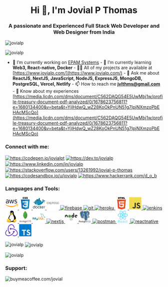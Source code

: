 <h1 align="center">Hi 👋, I'm Jovial P Thomas</h1>
<h3 align="center">
  A passionate and Experienced Full Stack Web Developer and Web Designer from
  India
</h3>

<p align="left">
  <img
    src="https://komarev.com/ghpvc/?username=jovialp&label=Profile%20views&color=0e75b6&style=flat"
    alt="jovialp"
  />
</p>

<p align="left">
  <img
    src="https://github-profile-trophy.vercel.app/?username=jovialp"
    alt="jovialp"
  />
</p>

- 🔭 I’m currently working on [EPAM Systems](https://www.epam.com/) - 🌱 I’m
currently learning **Web3, React-native, Docker** - 👨‍💻 All of my projects are
available at [https://www.jovialp.com/](https://www.jovialp.com/) - 💬 Ask me
about **ReactJS, NextJS, JavaScript, NodeJS, ExpressJS, MongoDB, PostgreSQL,
Vercel, Netlify** - 📫 How to reach me **jvlthms@gmail.com** - 📄 Know about my
experiences
[https://media.licdn.com/dms/document/C562DAQG54E5UwMbj1w/profile-treasury-document-pdf-analyzed/0/1678623756811?e=1680134400&v=beta&t=YjIHdwQ_wZ28KoOkPnUN51g7IpjNXmzoPbEHAcMScQo](https://media.licdn.com/dms/document/C562DAQG54E5UwMbj1w/profile-treasury-document-pdf-analyzed/0/1678623756811?e=1680134400&v=beta&t=YjIHdwQ_wZ28KoOkPnUN51g7IpjNXmzoPbEHAcMScQo)

<h3 align="left">Connect with me:</h3>
<p align="left">
  <a href="https://codepen.io/jovialpt" target="blank"
    ><img
      align="center"
      src="https://raw.githubusercontent.com/rahuldkjain/github-profile-readme-generator/master/src/images/icons/Social/codepen.svg"
      alt="https://codepen.io/jovialpt"
      height="30"
      width="40"
  /></a>
  <a href="https://dev.to/jovialp" target="blank"
    ><img
      align="center"
      src="https://raw.githubusercontent.com/rahuldkjain/github-profile-readme-generator/master/src/images/icons/Social/devto.svg"
      alt="https://dev.to/jovialp"
      height="30"
      width="40"
  /></a>
  <a
    href="https://www.linkedin.com/in/jovialp"
    target="blank"
    ><img
      align="center"
      src="https://raw.githubusercontent.com/rahuldkjain/github-profile-readme-generator/master/src/images/icons/Social/linked-in-alt.svg"
      alt="https://www.linkedin.com/in/jovialp"
      height="30"
      width="40"
  /></a>
  <a
    href="https://stackoverflow.com/users/13261992/jovial-p-thomas"
    target="blank"
    ><img
      align="center"
      src="https://raw.githubusercontent.com/rahuldkjain/github-profile-readme-generator/master/src/images/icons/Social/stack-overflow.svg"
      alt="https://stackoverflow.com/users/13261992/jovial-p-thomas"
      height="30"
      width="40"
  /></a>
  <a
    href="https://codesandbox.io/u/jovialp"
    target="blank"
    ><img
      align="center"
      src="https://raw.githubusercontent.com/rahuldkjain/github-profile-readme-generator/master/src/images/icons/Social/codesandbox.svg"
      alt="https://codesandbox.io/u/jovialp"
      height="30"
      width="40"
  /></a>
  <a
    href="https://www.hackerrank.com/d_o_b"
    target="blank"
    ><img
      align="center"
      src="https://raw.githubusercontent.com/rahuldkjain/github-profile-readme-generator/master/src/images/icons/Social/hackerrank.svg"
      alt="https://www.hackerrank.com/d_o_b"
      height="30"
      width="40"
  /></a>
</p>

<h3 align="left">Languages and Tools:</h3>
<p align="left">
  <a href="https://aws.amazon.com" target="_blank" rel="noreferrer">
    <img
      src="https://raw.githubusercontent.com/devicons/devicon/master/icons/amazonwebservices/amazonwebservices-original-wordmark.svg"
      alt="aws"
      width="40"
      height="40"
    />
  </a>
  <a href="https://www.w3schools.com/css/" target="_blank" rel="noreferrer">
    <img
      src="https://raw.githubusercontent.com/devicons/devicon/master/icons/css3/css3-original-wordmark.svg"
      alt="css3"
      width="40"
      height="40"
    />
  </a>
  <a href="https://www.docker.com/" target="_blank" rel="noreferrer">
    <img
      src="https://raw.githubusercontent.com/devicons/devicon/master/icons/docker/docker-original-wordmark.svg"
      alt="docker"
      width="40"
      height="40"
    />
  </a>
  <a href="https://expressjs.com" target="_blank" rel="noreferrer">
    <img
      src="https://raw.githubusercontent.com/devicons/devicon/master/icons/express/express-original-wordmark.svg"
      alt="express"
      width="40"
      height="40"
    />
  </a>
  <a href="https://firebase.google.com/" target="_blank" rel="noreferrer">
    <img
      src="https://www.vectorlogo.zone/logos/firebase/firebase-icon.svg"
      alt="firebase"
      width="40"
      height="40"
    />
  </a>
  <a href="https://git-scm.com/" target="_blank" rel="noreferrer">
    <img
      src="https://www.vectorlogo.zone/logos/git-scm/git-scm-icon.svg"
      alt="git"
      width="40"
      height="40"
    />
  </a>
  <a href="https://heroku.com" target="_blank" rel="noreferrer">
    <img
      src="https://www.vectorlogo.zone/logos/heroku/heroku-icon.svg"
      alt="heroku"
      width="40"
      height="40"
    />
  </a>
  <a href="https://www.w3.org/html/" target="_blank" rel="noreferrer">
    <img
      src="https://raw.githubusercontent.com/devicons/devicon/master/icons/html5/html5-original-wordmark.svg"
      alt="html5"
      width="40"
      height="40"
    />
  </a>
  <a
    href="https://developer.mozilla.org/en-US/docs/Web/JavaScript"
    target="_blank"
    rel="noreferrer"
  >
    <img
      src="https://raw.githubusercontent.com/devicons/devicon/master/icons/javascript/javascript-original.svg"
      alt="javascript"
      width="40"
      height="40"
    />
  </a>
  <a href="https://www.jenkins.io" target="_blank" rel="noreferrer">
    <img
      src="https://www.vectorlogo.zone/logos/jenkins/jenkins-icon.svg"
      alt="jenkins"
      width="40"
      height="40"
    />
  </a>
  <a href="https://www.linux.org/" target="_blank" rel="noreferrer">
    <img
      src="https://raw.githubusercontent.com/devicons/devicon/master/icons/linux/linux-original.svg"
      alt="linux"
      width="40"
      height="40"
    />
  </a>
  <a href="https://www.mongodb.com/" target="_blank" rel="noreferrer">
    <img
      src="https://raw.githubusercontent.com/devicons/devicon/master/icons/mongodb/mongodb-original-wordmark.svg"
      alt="mongodb"
      width="40"
      height="40"
    />
  </a>
  <a href="https://www.mysql.com/" target="_blank" rel="noreferrer">
    <img
      src="https://raw.githubusercontent.com/devicons/devicon/master/icons/mysql/mysql-original-wordmark.svg"
      alt="mysql"
      width="40"
      height="40"
    />
  </a>
  <a href="https://nextjs.org/" target="_blank" rel="noreferrer">
    <img
      src="https://cdn.worldvectorlogo.com/logos/nextjs-2.svg"
      alt="nextjs"
      width="40"
      height="40"
    />
  </a>
  <a href="https://nodejs.org" target="_blank" rel="noreferrer">
    <img
      src="https://raw.githubusercontent.com/devicons/devicon/master/icons/nodejs/nodejs-original-wordmark.svg"
      alt="nodejs"
      width="40"
      height="40"
    />
  </a>
  <a href="https://www.postgresql.org" target="_blank" rel="noreferrer">
    <img
      src="https://raw.githubusercontent.com/devicons/devicon/master/icons/postgresql/postgresql-original-wordmark.svg"
      alt="postgresql"
      width="40"
      height="40"
    />
  </a>
  <a href="https://postman.com" target="_blank" rel="noreferrer">
    <img
      src="https://www.vectorlogo.zone/logos/getpostman/getpostman-icon.svg"
      alt="postman"
      width="40"
      height="40"
    />
  </a>
  <a href="https://reactjs.org/" target="_blank" rel="noreferrer">
    <img
      src="https://raw.githubusercontent.com/devicons/devicon/master/icons/react/react-original-wordmark.svg"
      alt="react"
      width="40"
      height="40"
    />
  </a>
  <a href="https://reactnative.dev/" target="_blank" rel="noreferrer">
    <img
      src="https://reactnative.dev/img/header_logo.svg"
      alt="reactnative"
      width="40"
      height="40"
    />
  </a>
  <a href="https://redux.js.org" target="_blank" rel="noreferrer">
    <img
      src="https://raw.githubusercontent.com/devicons/devicon/master/icons/redux/redux-original.svg"
      alt="redux"
      width="40"
      height="40"
    />
  </a>
  <a href="https://www.typescriptlang.org/" target="_blank" rel="noreferrer">
    <img
      src="https://raw.githubusercontent.com/devicons/devicon/master/icons/typescript/typescript-original.svg"
      alt="typescript"
      width="40"
      height="40"
    />
  </a>
</p>

<p>
  <img
    align="left"
    src="https://github-readme-stats.vercel.app/api/top-langs?username=jovialp&show_icons=true&locale=en&layout=compact"
    alt="jovialp"
  />
</p>

<p>
  &nbsp;<img
    align="center"
    src="https://github-readme-stats.vercel.app/api?username=jovialp&show_icons=true&locale=en"
    alt="jovialp"
  />
</p>

<p>
  <img
    align="center"
    src="https://github-readme-streak-stats.herokuapp.com/?user=jovialp&"
    alt="jovialp"
  />
</p>

<h3 align="left">Support:</h3>
<p>
  <a href="https://www.buymeacoffee.com/buymeacoffee.com/jovial">
    <img
      align="left"
      src="https://cdn.buymeacoffee.com/buttons/v2/default-yellow.png"
      height="50"
      width="210"
      alt="buymeacoffee.com/jovial"
  /></a>
</p>
<br /><br />
